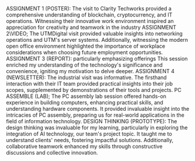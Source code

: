 ASSIGNMENT 1 (POSTER): The visit to Clarity Techworks provided a comprehensive understanding of blockchain, cryptocurrency, and IT operations. Witnessing their innovative work environment inspired an appreciation for creativity and teamwork in the industry
ASSIGNMENT 2\VIDEO; The UTMDigital visit  provided valuable insights into networking operations and UTM's server systems. Additionally, witnessing the modern open office environment highlighted the importance of workplace considerations when choosing future employment opportunities.
ASSIGNMENT 3 (REPORT): particularly emphasizing offerings This session enriched my understanding of the technology's significance and convenience, igniting my motivation to delve deeper.
ASSIGNMENT 4 (NEWSLETTER): The industrial visit was informative. The firsthand interaction with their IT team provided practical insights into their job scopes, supplemented by demonstrations of their tools and projects.
PC ASSEMBLE (LAB); The PC assembly lab session offered hands-on experience in building computers, enhancing practical skills, and understanding hardware components. It provided invaluable insight into the intricacies of PC assembly, preparing us for real-world applications in the field of information technology.
DESIGN THINKING (PROTOTYPE): The design thinking was invaluable for my learning, particularly in exploring the integration of AI technology, our team's project topic. It taught me to understand clients' needs, fostering impactful solutions. Additionally, collaborative teamwork enhanced my skills through constructive discussions and collective innovation.
